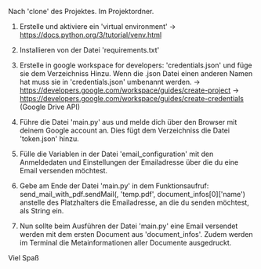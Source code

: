 Nach 'clone' des Projektes. Im Projektordner.

1. Erstelle und aktiviere ein 'virtual environment'
    -> https://docs.python.org/3/tutorial/venv.html

2. Installieren von der Datei 'requirements.txt'

3. Erstelle in google workspace for developers: 'credentials.json' und füge sie dem Verzeichniss Hinzu.
   Wenn die .json Datei einen anderen Namen hat muss sie in 'credentials.json' umbenannt werden.
    -> https://developers.google.com/workspace/guides/create-project
    -> https://developers.google.com/workspace/guides/create-credentials   (Google Drive API)

4. Führe die Datei 'main.py' aus und melde dich über den Browser mit deinem Google account an.
   Dies fügt dem Verzeichniss die Datei 'token.json' hinzu.

5. Fülle die Variablen in der Datei 'email_configuration' mit den Anmeldedaten und Einstellungen der Emailadresse über die du eine Email 
   versenden möchtest.
    
6. Gebe am Ende der Datei 'main.py' in dem Funktionsaufruf: send_mail_with_pdf.sendMail(<recipient-email-adress>, 'temp.pdf', document_infos[0]['name')
   anstelle des Platzhalters die Emailadresse, an die du senden möchtest, als String ein.

7. Nun sollte beim Ausführen der Datei 'main.py' eine Email versendet werden mit dem ersten Document aus 'document_infos'.
   Zudem werden im Terminal die Metainformationen aller Documente ausgedruckt.

Viel Spaß

